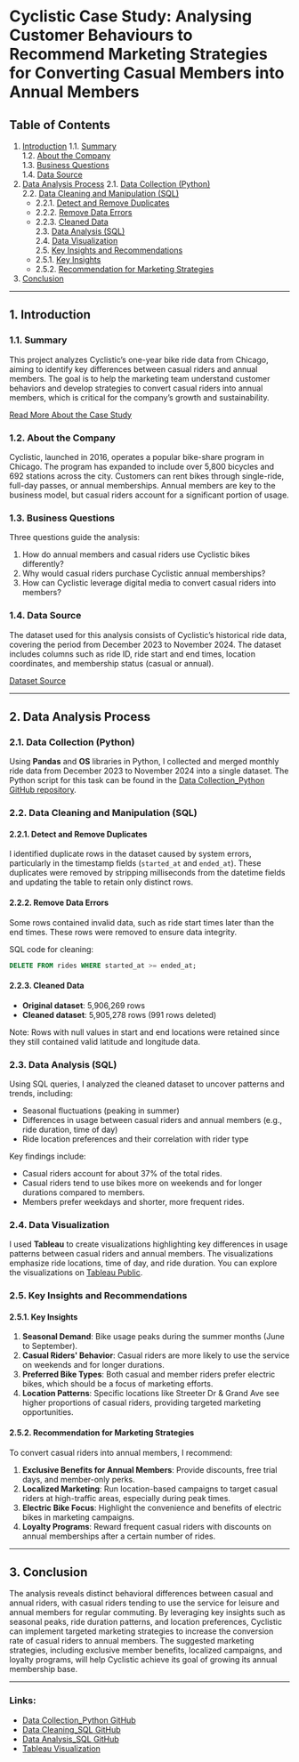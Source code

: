 # Cyclistic Case Study: Analysing Customer Behaviours to Recommend Marketing Strategies for Converting Casual Members into Annual Members

## Table of Contents
1. [Introduction](#1-introduction)
   1.1. [Summary](#11-summary)  
   1.2. [About the Company](#12-about-the-company)  
   1.3. [Business Questions](#13-business-questions)  
   1.4. [Data Source](#14-data-source)  
2. [Data Analysis Process](#2-data-analysis-process)
   2.1. [Data Collection (Python)](#21-data-collection-python)  
   2.2. [Data Cleaning and Manipulation (SQL)](#22-data-cleaning-and-manipulation-sql)
      - 2.2.1. [Detect and Remove Duplicates](#221-detect-and-remove-duplicates)  
      - 2.2.2. [Remove Data Errors](#222-remove-data-errors)  
      - 2.2.3. [Cleaned Data](#223-cleaned-data)  
   2.3. [Data Analysis (SQL)](#23-data-analysis-sql)  
   2.4. [Data Visualization](#24-data-visualization)  
   2.5. [Key Insights and Recommendations](#25-key-insights-and-recommendations)
      - 2.5.1. [Key Insights](#251-key-insights)  
      - 2.5.2. [Recommendation for Marketing Strategies](#252-recommendation-for-marketing-strategies)  
3. [Conclusion](#3-conclusion)

---

## 1. Introduction

### 1.1. Summary
This project analyzes Cyclistic’s one-year bike ride data from Chicago, aiming to identify key differences between casual riders and annual members. The goal is to help the marketing team understand customer behaviors and develop strategies to convert casual riders into annual members, which is critical for the company’s growth and sustainability.

[Read More About the Case Study](#)

### 1.2. About the Company
Cyclistic, launched in 2016, operates a popular bike-share program in Chicago. The program has expanded to include over 5,800 bicycles and 692 stations across the city. Customers can rent bikes through single-ride, full-day passes, or annual memberships. Annual members are key to the business model, but casual riders account for a significant portion of usage. 

### 1.3. Business Questions
Three questions guide the analysis:
1. How do annual members and casual riders use Cyclistic bikes differently?
2. Why would casual riders purchase Cyclistic annual memberships?
3. How can Cyclistic leverage digital media to convert casual riders into members?

### 1.4. Data Source
The dataset used for this analysis consists of Cyclistic’s historical ride data, covering the period from December 2023 to November 2024. The dataset includes columns such as ride ID, ride start and end times, location coordinates, and membership status (casual or annual).

[Dataset Source](#)

---

## 2. Data Analysis Process

### 2.1. Data Collection (Python)
Using **Pandas** and **OS** libraries in Python, I collected and merged monthly ride data from December 2023 to November 2024 into a single dataset. The Python script for this task can be found in the [Data Collection_Python GitHub repository](#).

### 2.2. Data Cleaning and Manipulation (SQL)

#### 2.2.1. Detect and Remove Duplicates
I identified duplicate rows in the dataset caused by system errors, particularly in the timestamp fields (`started_at` and `ended_at`). These duplicates were removed by stripping milliseconds from the datetime fields and updating the table to retain only distinct rows.

#### 2.2.2. Remove Data Errors
Some rows contained invalid data, such as ride start times later than the end times. These rows were removed to ensure data integrity.

SQL code for cleaning:
```sql
DELETE FROM rides WHERE started_at >= ended_at;
```

#### 2.2.3. Cleaned Data
- **Original dataset**: 5,906,269 rows
- **Cleaned dataset**: 5,905,278 rows (991 rows deleted)

Note: Rows with null values in start and end locations were retained since they still contained valid latitude and longitude data.

### 2.3. Data Analysis (SQL)
Using SQL queries, I analyzed the cleaned dataset to uncover patterns and trends, including:
- Seasonal fluctuations (peaking in summer)
- Differences in usage between casual riders and annual members (e.g., ride duration, time of day)
- Ride location preferences and their correlation with rider type

Key findings include:
- Casual riders account for about 37% of the total rides.
- Casual riders tend to use bikes more on weekends and for longer durations compared to members.
- Members prefer weekdays and shorter, more frequent rides.

### 2.4. Data Visualization
I used **Tableau** to create visualizations highlighting key differences in usage patterns between casual riders and annual members. The visualizations emphasize ride locations, time of day, and ride duration. You can explore the visualizations on [Tableau Public](#).

### 2.5. Key Insights and Recommendations

#### 2.5.1. Key Insights
1. **Seasonal Demand**: Bike usage peaks during the summer months (June to September).
2. **Casual Riders' Behavior**: Casual riders are more likely to use the service on weekends and for longer durations.
3. **Preferred Bike Types**: Both casual and member riders prefer electric bikes, which should be a focus of marketing efforts.
4. **Location Patterns**: Specific locations like Streeter Dr & Grand Ave see higher proportions of casual riders, providing targeted marketing opportunities.

#### 2.5.2. Recommendation for Marketing Strategies
To convert casual riders into annual members, I recommend:
1. **Exclusive Benefits for Annual Members**: Provide discounts, free trial days, and member-only perks.
2. **Localized Marketing**: Run location-based campaigns to target casual riders at high-traffic areas, especially during peak times.
3. **Electric Bike Focus**: Highlight the convenience and benefits of electric bikes in marketing campaigns.
4. **Loyalty Programs**: Reward frequent casual riders with discounts on annual memberships after a certain number of rides.

---

## 3. Conclusion
The analysis reveals distinct behavioral differences between casual and annual riders, with casual riders tending to use the service for leisure and annual members for regular commuting. By leveraging key insights such as seasonal peaks, ride duration patterns, and location preferences, Cyclistic can implement targeted marketing strategies to increase the conversion rate of casual riders to annual members. The suggested marketing strategies, including exclusive member benefits, localized campaigns, and loyalty programs, will help Cyclistic achieve its goal of growing its annual membership base.

---

### Links:
- [Data Collection_Python GitHub](#)
- [Data Cleaning_SQL GitHub](#)
- [Data Analysis_SQL GitHub](#)
- [Tableau Visualization](#)
